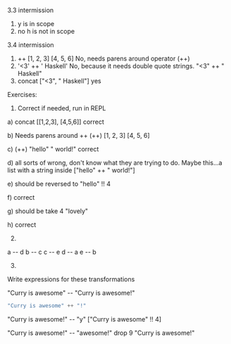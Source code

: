 3.3 intermission

1. y is in scope
2. no h is not in scope

3.4 intermission

1. ++ [1, 2, 3] [4, 5, 6] No, needs parens around operator (++)
2. '<3' ++ ' Haskell' No, because it needs double quote strings.
"<3" ++ " Haskell"
3. concat ["<3", " Haskell"] yes

Exercises:

1. Correct if needed, run in REPL

a) concat [[1,2,3], [4,5,6]]
correct

b) Needs parens around ++
(++) [1, 2, 3] [4, 5, 6]

c) (++) "hello" " world!"
correct

d) all sorts of wrong, don't know what they are trying to do. Maybe this...a list with a string inside
["hello" ++ " world!"]

e) should be reversed to "hello" !! 4

f) correct

g) should be take 4 "lovely"

h) correct


2.

a -- d
b -- c
c -- e
d -- a
e -- b

3.

Write expressions for these transformations

"Curry is awesome" -- "Curry is awesome!"

```hs
"Curry is awesome" ++ "!"
```

"Curry is awesome!" -- "y"
["Curry is awesome" !! 4]

"Curry is awesome!" -- "awesome!"
drop 9 "Curry is awesome!"
